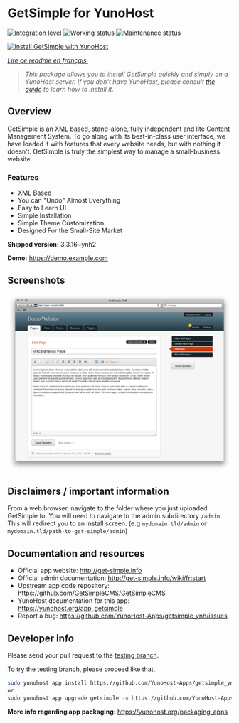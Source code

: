 <!--
N.B.: This README was automatically generated by https://github.com/YunoHost/apps/tree/master/tools/README-generator
It shall NOT be edited by hand.
-->

# GetSimple for YunoHost

[![Integration level](https://dash.yunohost.org/integration/getsimple.svg)](https://dash.yunohost.org/appci/app/getsimple) ![Working status](https://ci-apps.yunohost.org/ci/badges/getsimple.status.svg) ![Maintenance status](https://ci-apps.yunohost.org/ci/badges/getsimple.maintain.svg)

[![Install GetSimple with YunoHost](https://install-app.yunohost.org/install-with-yunohost.svg)](https://install-app.yunohost.org/?app=getsimple)

*[Lire ce readme en français.](./README_fr.md)*

> *This package allows you to install GetSimple quickly and simply on a YunoHost server.
If you don't have YunoHost, please consult [the guide](https://yunohost.org/#/install) to learn how to install it.*

## Overview

GetSimple is an XML based, stand-alone, fully independent and lite Content Management System. To go along with its best-in-class user interface, we have loaded it with features that every website needs, but with nothing it doesn't. GetSimple is truly the simplest way to manage a small-business website.

### Features

- XML Based
- You can "Undo" Almost Everything
- Easy to Learn UI
- Simple Installation
- Simple Theme Customization
- Designed For the Small-Site Market

**Shipped version:** 3.3.16~ynh2

**Demo:** https://demo.example.com

## Screenshots

![Screenshot of GetSimple](./doc/screenshots/screenshot_editpage.png)

## Disclaimers / important information

From a web browser, navigate to the folder where you just uploaded GetSimple to. You will need to navigate to the admin subdirectory `/admin`. This will redirect you to an install screen. (e.g `mydomain.tld/admin` or `mydomain.tld/path-to-get-simple/admin`) 

## Documentation and resources

* Official app website: <http://get-simple.info>
* Official admin documentation: <http://get-simple.info/wiki/fr:start>
* Upstream app code repository: <https://github.com/GetSimpleCMS/GetSimpleCMS>
* YunoHost documentation for this app: <https://yunohost.org/app_getsimple>
* Report a bug: <https://github.com/YunoHost-Apps/getsimple_ynh/issues>

## Developer info

Please send your pull request to the [testing branch](https://github.com/YunoHost-Apps/getsimple_ynh/tree/testing).

To try the testing branch, please proceed like that.

``` bash
sudo yunohost app install https://github.com/YunoHost-Apps/getsimple_ynh/tree/testing --debug
or
sudo yunohost app upgrade getsimple -u https://github.com/YunoHost-Apps/getsimple_ynh/tree/testing --debug
```

**More info regarding app packaging:** <https://yunohost.org/packaging_apps>
